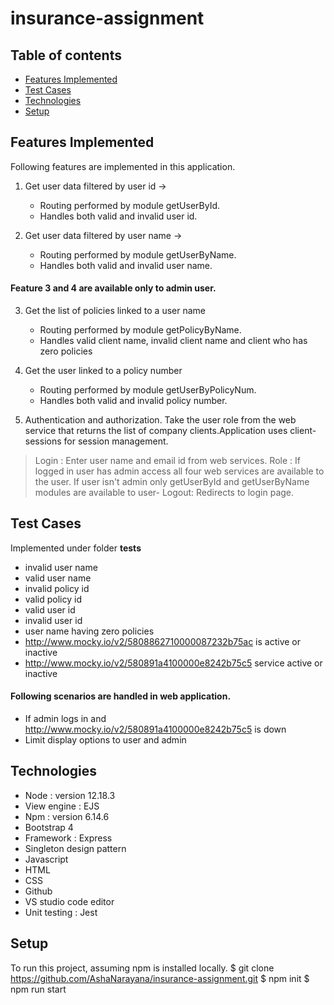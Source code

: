 # insurance-assignment

## Table of contents
* [Features Implemented](#features-implemented)
* [Test Cases](#test-cases)
* [Technologies](#technologies)
* [Setup](#setup)

## Features Implemented
Following features are implemented in this application.

1.  Get user data filtered by user id ->
      - Routing performed by module getUserById.
      - Handles both valid and invalid user id.
  
2. Get user data filtered by user name -> 
      - Routing performed by module getUserByName.
      - Handles both valid and invalid user name.

#### Feature 3 and 4 are available only to admin user.
3. Get the list of policies linked to a user name
      - Routing performed by module getPolicyByName.
      - Handles valid client name, invalid client name and client who has zero policies

4. Get the user linked to a policy number
      - Routing performed by module getUserByPolicyNum.
      - Handles both valid and invalid policy number.

5) Authentication and authorization. Take the user role from the web service that returns the list of company clients.Application uses client-sessions for session management.
> Login : Enter user name and email id from web services. 
> Role  : If logged in user has admin access all four web services are available to the user. 
          If user isn't admin only getUserById and getUserByName modules are available to user-
> Logout: Redirects to login page.

 
## Test Cases
Implemented under folder __tests__
- invalid user name
- valid user name
- invalid policy id
- valid policy id
- valid user id
- invalid user id
- user name having zero policies
- http://www.mocky.io/v2/5808862710000087232b75ac is active or inactive
- http://www.mocky.io/v2/580891a4100000e8242b75c5 service active or inactive

#### Following scenarios are handled in web application.
- If admin logs in and http://www.mocky.io/v2/580891a4100000e8242b75c5 is down 
- Limit display options to user and admin

## Technologies

* Node : version 12.18.3
* View engine : EJS
* Npm :  version 6.14.6
* Bootstrap 4
* Framework : Express
* Singleton design pattern
* Javascript
* HTML
* CSS
* Github
* VS studio code editor
* Unit testing : Jest


## Setup
To run this project, assuming npm is installed locally.
$ git clone https://github.com/AshaNarayana/insurance-assignment.git
$ npm init
$ npm run start
